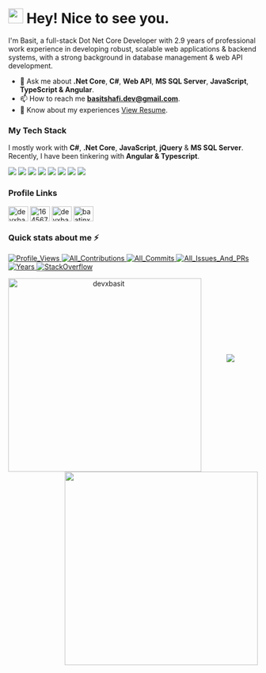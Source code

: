 <h1><img src="https://emojis.slackmojis.com/emojis/images/1531849430/4246/blob-sunglasses.gif?1531849430" width="30"/> Hey! Nice to see you.</h1>

<p>I'm Basit, a full-stack Dot Net Core Developer with 2.9 years of professional work experience in developing robust, scalable web
applications & backend systems, with a strong background in database management & web API development.</p>

- 💬 Ask me about **.Net Core**, **C#**, **Web API**, **MS SQL Server**, **JavaScript**, **TypeScript & Angular**.
- 📫 How to reach me **basitshafi.dev@gmail.com**.
- 📄 Know about my experiences [View Resume](https://drive.google.com/file/d/1a4l7aCZzk0dE83wmvvd2C4o8-OgH_2Tl/view?usp=drive_link).

### My Tech Stack

I mostly work with **C#**, **.Net Core**, **JavaScript**, **jQuery** & **MS SQL Server**. Recently, I have been tinkering with **Angular & Typescript**.
<p>
<img src="https://img.shields.io/badge/C%23-239120?style=for-the-badge&logo=c-sharp&logoColor=#8065d8" />
<img src="https://img.shields.io/badge/Microsoft%20SQL%20Server-CC2927.svg?style=for-the-badge&logo=Microsoft-SQL-Server&logoColor=white" />
<img src="https://img.shields.io/badge/JavaScript-F7DF1E.svg?style=for-the-badge&logo=JavaScript&logoColor=black" />
<img src="https://img.shields.io/badge/jQuery-0769AD.svg?style=for-the-badge&logo=jQuery&logoColor=white" />
<img src="https://img.shields.io/badge/bootstrap-%238511FA.svg?style=for-the-badge&logo=bootstrap&logoColor=white" />
<img src="https://img.shields.io/badge/CSS3-1572B6.svg?style=for-the-badge&logo=CSS3&logoColor=white" />
<img src="https://img.shields.io/badge/Angular-DD0031?style=for-the-badge&logo=angular&logoColor=white" />
<img src="https://img.shields.io/badge/TypeScript-3178C6.svg?style=for-the-badge&logo=TypeScript&logoColor=white" />
</p>

### Profile Links

<p align="left">
<a target="_blank" href="https://linkedin.com/in/devxbasit"><img align="center" src="https://raw.githubusercontent.com/rahuldkjain/github-profile-readme-generator/master/src/images/icons/Social/linked-in-alt.svg" alt="devxbasit" height="30" width="40" /></a>
<a target="_blank" href="https://stackoverflow.com/users/16456741"><img align="center" src="https://raw.githubusercontent.com/rahuldkjain/github-profile-readme-generator/master/src/images/icons/Social/stack-overflow.svg" alt="16456741" height="30" width="40" /></a>
<a target="_blank" href="https://www.leetcode.com/devxbasit"><img align="center" src="https://raw.githubusercontent.com/rahuldkjain/github-profile-readme-generator/master/src/images/icons/Social/leet-code.svg" alt="devxbasit" height="30" width="40" /></a>
<a target="_blank" href="https://auth.geeksforgeeks.org/user/baatinx/practice/"><img align="center" src="https://raw.githubusercontent.com/rahuldkjain/github-profile-readme-generator/master/src/images/icons/Social/geeks-for-geeks.svg" alt="baatinx/profile" height="30" width="40" /></a>
</p>

### Quick stats about me ⚡
<p>
<!-- Profile Views -->
  <a target="_blank" href="https://github.com/devxbasit/devxbasit">
    <img src="https://komarev.com/ghpvc/?username=devxbasit&label=ProfileViews" alt="Profile_Views"/>
  </a>
<!-- GitHub Contributions Badge -->
  <a target="_blank" href="https://github.com/devxbasit?tab=repositories">
    <img src="https://badges.strrl.dev/contributions/all/devxbasit" alt="All_Contributions"/>
  </a>
<!-- GitHub Commits Badge -->
  <a target="_blank" href="https://github.com/devxbasit?tab=repositories">
    <img src="https://badges.strrl.dev/commits/all/devxbasit" alt="All_Commits"/>
  </a>
<!-- GitHub Issues and PRs Badge -->
  <a target="_blank" href="https://github.com/devxbasit?tab=repositories">
    <img src="https://badges.strrl.dev/issues-and-prs/all/devxbasit" alt="All_Issues_And_PRs"/>
  </a>
<!-- GitHub Membership Years Badge -->
  <a target="_blank" href="https://github.com/devxbasit/devxbasit">
    <img src="https://badges.strrl.dev/years/devxbasit" alt="Years" />
  </a>
<!-- Stackoverflow badge -->
  <a target="_blank" href="https://stackoverflow.com/users/16456741/">
    <img src="https://stackoverflow-badge.vercel.app/?userID=16456741" style="border-bottom:1px solid gray" alt="StackOverflow"/>
  </a>
</p>

<p align=center>
  <div align=center>
    <a target="_blank" href="https://github.com/devxbasit/github-readme-streak-stats" title="Go to Source">
      <img align="left" width=390 src="https://streak-stats.demolab.com/?user=devxbasit&theme=react&border=61dafb&hide_border=true" alt="devxbasit" />
    </a>
    <a target="_blank" href="https://github.com/devxbasit/github-readme-stats" title="Go to Source">
      <img align="right" width=390 src="https://github-readme-stats.vercel.app/api?username=devxbasit&show_icons=true&theme=react&border_color=61dafb&hide_border=true" />
    </a>
  </div>
  <br><br><br><br><br><br><br><br><br>
  <div align=center>
    <a target="_blank" href="https://github.com/devxbasit/github-readme-stats">
      <!-- <img height=200 align="center" src="https://github-readme-stats.vercel.app/api/top-langs/?username=devxbasit&hide=php,java,scss,html,css,clojure,c++,hack&title_color=61dafb&text_color=ffffff&icon_color=61dafb&bg_color=20232a&langs_count=8&layout=pie&border_color=61dafb&hide_border=true&size_weight=0.5&count_weight=0.5" /> --!>
      <img align="center" src="https://github-readme-stats.vercel.app/api/top-langs/?username=devxbasit&hide=php,java,scss,html,css,clojure,c%2B%2B,hack&title_color=61dafb&text_color=ffffff&icon_color=61dafb&bg_color=20232a&border_color=61dafb&hide_border=true&size_weight=0.5&count_weight=0.5" />
    </a>
  </div>
  <br>
</p>

